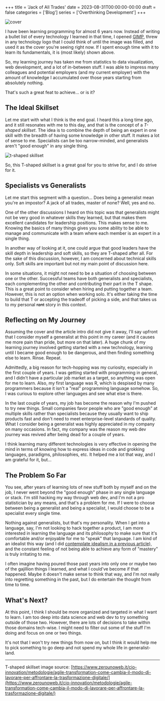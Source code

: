 +++
title = 'Jack of All Trades'
date = 2023-08-31T00:00:00-00:00
draft = false
categories = ['Blog']
series = ['Overthinking Development']
+++

![cover](https://i.imgur.com/PyY5F7f.png)

I have been learning programming for almost 6 years now. Instead of writing a bullet list of every technology I learned in that time, I opened [GIMP](https://www.gimp.org/), threw in any technology logo that I could think of until the image was filled, and used it as the cover you're seeing right now. If I spent enough time with it to learn its fundamentals, it is (most likely) shown above.

So, my learning journey has taken me from statistics to data visualization, web development, and a lot of in-between stuff. I was able to impress many colleagues and potential employers (and my current employer) with the amount of knowledge I accumulated over those years starting from absolutely nothing.

That's such a great feat to achieve... or is it?

## The Ideal Skillset

Let me start with what I think is the end goal. I heard this a long time ago, and it still resonates with me to this day, and that is the concept of a *T-shaped skillset*. The idea is to combine the depth of being an expert in one skill with the breadth of having some knowledge in other stuff. It makes a lot of sense to me. Specialists can be too narrow-minded, and generalists aren't "good enough" in any single thing.

![t-shaped skillset](https://i.imgur.com/FRCqhDU.png)

So, this T-shaped skillset is a great goal for you to strive for, and I do strive for it.

## Specialists vs Generalists

Let me start this segment with a question... Does being a generalist mean you're an impostor? A jack of all trades, master of none? Well, yes and no.

One of the other discussions I heard on this topic was that generalists might not be very good in whatever skills they learned, but that makes them excellent candidates for leadership positions. This makes sense to me. Knowing the basics of many things gives you some ability to be able to manage and communicate with a team where each member is an expert in a single thing.

In another way of looking at it, one could argue that good leaders have the skill depth in leadership and soft skills, so they are T-shaped after all. For the sake of this discussion, however, I am concerned about technical skills only. Soft skills are important but not my main point of discussion here.

In some situations, it might not need to be a situation of choosing between one or the other. Successful teams have both generalists and specialists, each complementing the other and contributing their part in the T shape. This is a great point to consider when hiring and putting together a team. However, this is not an option when working solo. It's either taking the time to build that T or accepting the tradeoff of picking a side, and that takes us to my personal <s>rant</s> story in this context.

## Reflecting on My Journey

Assuming the cover and the article intro did not give it away, I'll say upfront that I consider myself a generalist at this point in my career (and it causes me more pain than pride, but more on that later). A huge chunk of my learning journey involved getting started with a new technology, learning until I became good enough to be dangerous, and then finding something else to learn. Rinse. Repeat.

Admittedly, a big reason for tech-hopping was my curiosity, especially in the first couple of years. I was getting started with programming in general, and I didn't have a particular job market as a target, so anything was open for me to learn. Also, my first language was R, which is despised by many programmers because it isn't a "real" programming language somehow. So, I was curious to explore other languages and see what else is there.

In the last couple of years, my job has become the reason why I'm pushed to try new things. Small companies favor people who are "good enough" at multiple skills rather than specialists because they usually want to ship products fast and don't need to meet enterprise-level standards of quality. What I consider being a generalist was highly appreciated in my company on many occasions. In fact, my company was the reason my web dev journey was revived after being dead for a couple of years.

I think learning many different technologies is very effective in opening the mind in terms of knowing how to express ideas in code and grokking languages, paradigms, philosophies, etc. It helped me a lot that way, and I am grateful for it, but...

## The Problem So Far

You see, after years of learning lots of new stuff both by myself and on the job, I never went beyond the "good enough" phase in any single language or stack. I'm still hacking my way through web dev, and I'm not a pro statistician by any means, and that's a problem for me. If I were to choose between being a generalist and being a specialist, I would choose to be a specialist every single time.

Nothing against generalists, but that's my personality. When I get into a language, say, I'm not looking to hack together a product, I am more interested in learning the language and its philosophy to make sure that it's comfortable and/or enjoyable for me to "speak" that language. I am kind of an idealist this way (and I did [contemplate idealism in a previous article](/posts/pragmatism-vs-idealism)), and the constant feeling of not being able to achieve any form of "mastery" is truly irritating to me.

I often imagine having poured those past years into only one or maybe two of the gajillion things I learned, and what I could've become if that happened. Maybe it doesn't make sense to think that way, and I'm not really into regretting something in the past, but I do entertain the thought from time to time.

## What's Next?

At this point, I think I should be more organized and targeted in what I want to learn. I am too deep into data science and web dev to try something outside of those two. However, there are lots of decisions to take within those domains tech-wise. I might need to filter out some of the stuff I'm doing and focus on one or two things.

It's not that I won't try new things from now on, but I think it would help me to pick something to go deep and not spend my whole life in generalist-land.

---

T-shaped skillset image source: [https://www.zerounoweb.it/cio-innovation/metodologie/agile-transformation-come-cambia-il-modo-di-lavorare-per-affrontare-la-trasformazione-digitale/](https://www.zerounoweb.it/cio-innovation/metodologie/agile-transformation-come-cambia-il-modo-di-lavorare-per-affrontare-la-trasformazione-digitale/)
